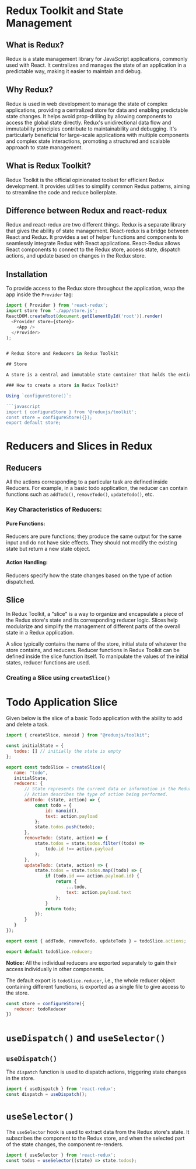 # Redux Toolkit and State Management

## What is Redux?

Redux is a state management library for JavaScript applications, commonly used with React. It centralizes and manages the state of an application in a predictable way, making it easier to maintain and debug.

## Why Redux?

Redux is used in web development to manage the state of complex applications, providing a centralized store for data and enabling predictable state changes. It helps avoid prop-drilling by allowing components to access the global state directly. Redux's unidirectional data flow and immutability principles contribute to maintainability and debugging. It's particularly beneficial for large-scale applications with multiple components and complex state interactions, promoting a structured and scalable approach to state management.

## What is Redux Toolkit?

Redux Toolkit is the official opinionated toolset for efficient Redux development. It provides utilities to simplify common Redux patterns, aiming to streamline the code and reduce boilerplate.

## Difference between Redux and react-redux

Redux and react-redux are two different things. Redux is a separate library that gives the ability of state management. React-redux is a bridge between React and Redux. It provides a set of helper functions and components to seamlessly integrate Redux with React applications. React-Redux allows React components to connect to the Redux store, access state, dispatch actions, and update based on changes in the Redux store.

## Installation

To provide access to the Redux store throughout the application, wrap the app inside the `Provider` tag:

```javascript
import { Provider } from 'react-redux';
import store from './app/store.js';
ReactDOM.createRoot(document.getElementById('root')).render(
  <Provider store={store}>
    <App />
  </Provider>
);


# Redux Store and Reducers in Redux Toolkit

## Store

A store is a central and immutable state container that holds the entire state tree of your application. In simple words, the store acts as a frontend database like local storage.

### How to create a store in Redux Toolkit?

Using `configureStore()`:

```javascript
import { configureStore } from '@reduxjs/toolkit';
const store = configureStore({});
export default store;
```
# Reducers and Slices in Redux

## Reducers

All the actions corresponding to a particular task are defined inside Reducers. For example, in a basic todo application, the reducer can contain functions such as `addTodo()`, `removeTodo()`, `updateTodo()`, etc.

### Key Characteristics of Reducers:

#### Pure Functions:

Reducers are pure functions; they produce the same output for the same input and do not have side effects. They should not modify the existing state but return a new state object.

#### Action Handling:

Reducers specify how the state changes based on the type of action dispatched.

## Slice

In Redux Toolkit, a "slice" is a way to organize and encapsulate a piece of the Redux store's state and its corresponding reducer logic. Slices help modularize and simplify the management of different parts of the overall state in a Redux application.

A slice typically contains the name of the store, initial state of whatever the store contains, and reducers. Reducer functions in Redux Toolkit can be defined inside the slice function itself. To manipulate the values of the initial states, reducer functions are used.

### Creating a Slice using `createSlice()`

# Todo Application Slice

Given below is the slice of a basic Todo application with the ability to add and delete a task.

```javascript
import { createSlice, nanoid } from "@reduxjs/toolkit";

const initialState = {
   todos: [] // initially the state is empty
};

export const todoSlice = createSlice({
   name: "todo",
   initialState,
   reducers: {
       // State represents the current data or information in the Redux store
       // Action describes the type of action being performed.
       addTodo: (state, action) => {
           const todo = {
               id: nanoid(),
               text: action.payload
           };
           state.todos.push(todo);
       },
       removeTodo: (state, action) => {
           state.todos = state.todos.filter((todo) =>
               todo.id !== action.payload
           );
       },
       updateTodo: (state, action) => {
           state.todos = state.todos.map((todo) => {
               if (todo.id === action.payload.id) {
                   return {
                       ...todo,
                       text: action.payload.text
                   };
               }
               return todo;
           });
       }
   }
});

export const { addTodo, removeTodo, updateTodo } = todoSlice.actions;

export default todoSlice.reducer;
```



**Notice:** All the individual reducers are exported separately to gain their access individually in other components.

The default export is `todoSlice.reducer`, i.e., the whole reducer object containing different functions, is exported as a single file to give access to the store.

```javascript
const store = configureStore({
   reducer: todoReducer
})
```

# `useDispatch()` and `useSelector()`

## `useDispatch()`

The `dispatch` function is used to dispatch actions, triggering state changes in the store.

```javascript
import { useDispatch } from 'react-redux';
const dispatch = useDispatch();
```

# `useSelector()`

The `useSelector` hook is used to extract data from the Redux store's state. It subscribes the component to the Redux store, and when the selected part of the state changes, the component re-renders.

```javascript
import { useSelector } from 'react-redux';
const todos = useSelector((state) => state.todos);
```

